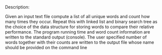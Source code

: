 Description:

Given an input text file compute a list of all unique words and count how many times they occur. Repeat this with linked list and
binary search tree as the choice of the data structure for storing words to compare their relative performance.
The program running time and word count information are written to the standard output (console). The user specified number
of words together with their counts are written to the output file whose name should be provided on the command line
